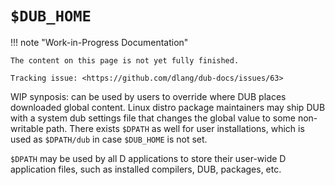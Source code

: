 # `$DUB_HOME`

!!! note "Work-in-Progress Documentation"

    The content on this page is not yet fully finished.

    Tracking issue: <https://github.com/dlang/dub-docs/issues/63>

WIP synposis: can be used by users to override where DUB places downloaded global content. Linux distro package maintainers may ship DUB with a system dub settings file that changes the global value to some non-writable path. There exists `$DPATH` as well for user installations, which is used as `$DPATH/dub` in case `$DUB_HOME` is not set.

`$DPATH` may be used by all D applications to store their user-wide D application files, such as installed compilers, DUB, packages, etc.
